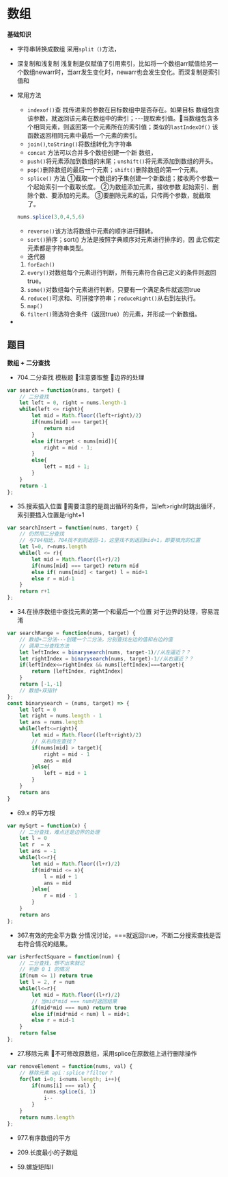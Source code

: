 # 数组
**基础知识**
* 字符串转换成数组
采用`split（)`方法，
* 深复制和浅复制
浅复制是仅赋值了引用索引，比如将一个数组arr赋值给另一个数组newarr时，当arr发生变化时，newarr也会发生变化。而深复制是索引值和
* 常用方法
  *  `indexof()`查 找传进来的参数在目标数组中是否存在。如果目标 数组包含该参数，就返回该元素在数组中的索引；---提取索引值。🦈当数组包含多个相同元素，则返回第一个元素所在的索引值；类似的`lastIndexOf()` 该函数返回相同元素中最后一个元素的索引。
  * `join()`,`toString()`将数组转化为字符串
  * `concat` 方法可以合并多个数组创建一个新 数组，
  * `push()`将元素添加到数组的末尾；`unshift()`将元素添加到数组的开头。
  * `pop()`删除数组的最后一个元素；`shift()`删除数组的第一个元素。
  * `splice()` 方法 ①截取一个数组的子集创建一个新数组；接收两个参数一个起始索引一个截取长度。 ②为数组添加元素，接收参数 起始索引、删除个数、要添加的元素。 ③要删除元素的话，只传两个参数，就截取了。
  ```js
  nums.splice(3,0,4,5,6)
  ```
  *  `reverse()`该方法将数组中元素的顺序进行翻转。
  * `sort()`排序；sort() 方法是按照字典顺序对元素进行排序的，因 此它假定元素都是字符串类型。
  * 迭代器
  1. `forEach()`
  2. `every()`对数组每个元素进行判断，所有元素符合自己定义的条件则返回true。
  3. `some()`对数组每个元素进行判断，只要有一个满足条件就返回true
  4. `reduce()`可求和、可拼接字符串；`reduceRight()`从右到左执行。
  5. `map()`
  6. `filter()`筛选符合条件（返回true）的元素，并形成一个新数组。


* 
## 题目
**数组 + 二分查找**

* 704.二分查找  模板题
🦈注意要取整
🦈边界的处理
```js
var search = function(nums, target) {
    // 二分查找
    let left = 0, right = nums.length-1
    while(left <= right){
        let mid = Math.floor((left+right)/2)
        if(nums[mid] === target){
            return mid
        }
        else if(target < nums[mid]){
            right = mid - 1;
        }
        else{
            left = mid + 1;
        }
    }
    return -1
};
```
* 35.搜索插入位置
🦈需要注意的是跳出循环的条件，当left>right时跳出循环，索引要插入位置是right+1
```js
var searchInsert = function(nums, target) {
    // 仍然用二分查找
    // 与704相比，704找不到则返回-1，这里找不到返回mid+1，即要填充的位置
    let l=0, r=nums.length
    while(l <= r){
        let mid = Math.floor((l+r)/2)
        if(nums[mid] === target) return mid
        else if( nums[mid] < target) l = mid+1
        else r = mid-1
    }
    return r+1
};
```
* 34.在排序数组中查找元素的第一个和最后一个位置
对于边界的处理，容易混淆
```js
var searchRange = function(nums, target) {
    // 数组+二分法---创建一个二分法，分别查找左边的值和右边的值
    // 调用二分查找方法
    let leftIndex = binarysearch(nums, target-1)//从左逼近？？
    let rightIndex = binarysearch(nums, target)-1//从右逼近？？
    if(leftIndex<=rightIndex && nums[leftIndex]===target){
        return [leftIndex, rightIndex]
    }
    return [-1,-1]
    // 数组+双指针
};
const binarysearch = (nums, target) => {
    let left = 0
    let right = nums.length - 1
    let ans = nums.length
    while(left<=right){
        let mid = Math.floor((left+right)/2)
        // 从右向左查找？
        if(nums[mid] > target){
            right = mid - 1
            ans = mid
        }else{
            left = mid + 1
        }
    }
    return ans
}
```
* 69.x 的平方根
```js
var mySqrt = function(x) {
    // 二分查找，难点还是边界的处理
    let l = 0
    let r  = x
    let ans = -1
    while(l<=r){
        let mid = Math.floor((l+r)/2)
        if(mid*mid <= x){
            l = mid + 1
            ans = mid
        }else{
            r = mid - 1
        }
    }
    return ans
};
```
* 367.有效的完全平方数
分情况讨论，===就返回true，不断二分搜索查找是否右符合情况的结果。
```js
var isPerfectSquare = function(num) {
    // 二分查找，想不出来就记
    // 判断 0 1 的情况
    if(num <= 1) return true
    let l = 2, r = num
    while(l<=r){
        let mid = Math.floor((l+r)/2)
        // 当mid*mid === num时返回结果
        if(mid*mid === num) return true
        else if(mid*mid < num) l = mid+1
        else r = mid-1
    }
    return false
};
```
* 27.移除元素
🦈不可修改原数组，采用splice在原数组上进行删除操作
```js
var removeElement = function(nums, val) {
    // 移除元素 api：splice？filter？
    for(let i=0; i<nums.length; i++){
        if(nums[i] === val) {
            nums.splice(i, 1)
            i--
        }
    }
    return nums.length
};
```
* 977.有序数组的平方

* 209.长度最小的子数组
* 59.螺旋矩阵II
